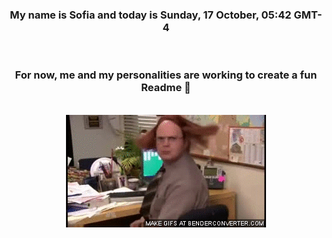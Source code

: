 


<div align="center">
<h3 >My name is Sofia and today is Sunday, 17 October, 05:42 GMT-4</h3><br>
<h3 >For now, me and my personalities are working to create a fun Readme 👋
</h3><br>
<img src='img/dwight.gif' alt='working...'/>
</div>
